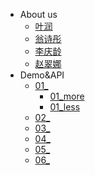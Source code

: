 * About us
    * [叶润](md/easyio_lib.md)
    * [翁诗彤](md/wst.md)
    * [李庆龄](md/esp32_iot_kit.md)
    * [赵翠娜](md/esp32_iot_kit.md)
* Demo&API
    * [01_](md/01_blink.md)
        * [01_more](md/01_blink.md)
        * [01_less](md/01_blink.md)
    * [02_](md/02_ledBlink.md)
    * [03_](md/03_easyio_led.md)
    * [04_](md/04_GPIO_IN_OUT.md)
    * [05_](md/05_Task.md)
    * [06_](md/06_GPIO_INTR.md)
